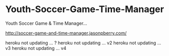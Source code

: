 # Youth-Soccer-Game-Time-Manager
Youth Soccer Game &amp; Time Manager...

http://soccer-game-and-time-manager.jasonpberry.com/

heroku not updating ... ? 
heroku not updating ... v2
heroku not updating ... v3
heroku not updating ... v4
